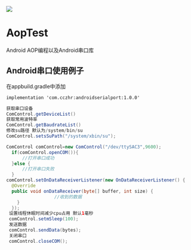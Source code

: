 [![](https://img.shields.io/badge/androidserialport-1.0.0-brightgreen.svg)](https://bintray.com/cczhr/android-serialport/AndroidSerialPort)
# AopTest
Android AOP编程以及Android串口库
## Android串口使用例子
在appbuild.gradle中添加
```xml
implementation 'com.cczhr:androidserialport:1.0.0'
```
```java
获取串口设备
ComControl.getDeviceList()
获取常用波特率
ComControl.getBaudrateList()
修改su路径 默认为/system/bin/su
ComControl.setsSuPath("/system/xbin/su");

ComControl comControl=new ComControl("/dev/ttySAC3",9600);
  if(comControl.openCOM()){
      //打开串口成功
  }else {
      //打开串口失败
  }
comControl.setOnDataReceiverListener(new OnDataReceiverListener() {
  @Override
  public void onDataReceiver(byte[] buffer, int size) {
                  //收到的数据
    }
  });
 设置线程休眠时间减少cpu占用 默认1毫秒
 comControl.setmSleep(100);
 发送数据
 comControl.sendData(bytes);
 关闭串口
 comControl.closeCOM();
```
